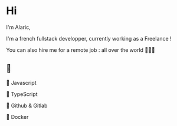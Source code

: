 # Hi
I'm Alaric, 

I'm a french fullstack developper, currently working as a Freelance ! 

You can also hire me for a remote job : all over the world 👨‍💻🌐

## 💖
 📜 Javascript
 
 📜 TypeScript
 
 🐙 Github & Gitlab
 
 🐳 Docker
